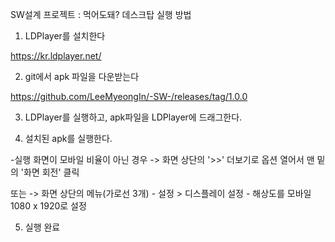 SW설계 프로젝트 : 먹어도돼? 데스크탑 실행 방법

1. LDPlayer를 설치한다

https://kr.ldplayer.net/

2. git에서 apk 파일을 다운받는다

https://github.com/LeeMyeongIn/-SW-/releases/tag/1.0.0

3. LDPlayer를 실행하고, apk파일을 LDPlayer에 드래그한다.

4. 설치된 apk를 실행한다.

-실행 화면이 모바일 비율이 아닌 경우
-> 화면 상단의 '>>' 더보기로 옵션 열어서 맨 밑의 '화면 회전' 클릭

또는
-> 화면 상단의 메뉴(가로선 3개) - 설정 > 디스플레이 설정 - 해상도를 모바일 1080 x 1920로 설정

5. 실행 완료





